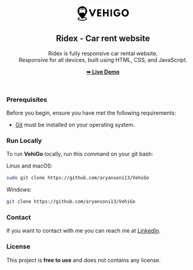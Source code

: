 <div align="center">
  

  <br />
  <br />
  
  <img src="./assets/images/vehigologo.png" />

  <h2 align="center">Ridex - Car rent website</h2>

  Ridex is fully responsive car rental website, <br />Responsive for all devices, built using HTML, CSS, and JavaScript.

  <a href="https://github.com/aryansoni13/VehiGo"><strong>➥ Live Demo</strong></a>

</div>

<br />


### Prerequisites

Before you begin, ensure you have met the following requirements:

* [Git](https://git-scm.com/downloads "Download Git") must be installed on your operating system.

### Run Locally

To run **VehiGo** locally, run this command on your git bash:

Linux and macOS:

```bash
sudo git clone https://github.com/aryansoni13/VehiGo
```

Windows:

```bash
git clone https://github.com/aryansoni13/VehiGo
```

### Contact

If you want to contact with me you can reach me at [LinkedIn](https://www.linkedin.com/in/aryan-soni-26794924a/).

### License

This project is **free to use** and does not contains any license.

